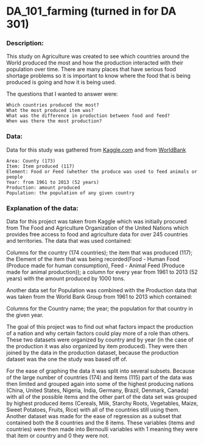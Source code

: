 # DA_101_farming (turned in for DA 301)

### Description:

This study on Agriculture was created to see which countries around the World produced the most and how the production interacted with their population over time. There are many places that have serious food shortage problems so it is important to know where the food that is being produced is going and how it is being used. 

The questions that I wanted to answer were:
```
Which countries produced the most?
What the most produced item was?
What was the difference in production between food and feed?
When was there the most production?
```

### Data:

Data for this study was gathered from [Kaggle.com](https://www.kaggle.com/dorbicycle/world-foodfeed-production) and from [WorldBank](https://data.worldbank.org/indicator/SP.POP.TOTL)

```
Area: County (173)
Item: Item produced (117)
Element: Food or Feed (whether the produce was used to feed animals or people
Year: from 1961 to 2013 (52 years)
Production: amount produced
Population: the population of any given country
```

### Explanation of the data:

Data for this project was taken from Kaggle which was initially procured from The Food and Agriculture Organization of the United Nations which provides free access to food and agriculture data for over 245 countries and territories. The data that was used contained: 

Columns for the country (174 countries);
the item that was produced (117); 
the Element of the item that was being recorded(Food - Human Food (Produce made for human consumption), Feed - Animal Feed (Produce made for animal production)); 
a column for every year from 1961 to 2013 (52 years) with the amount produced by 1000 tons.

Another data set for Population was combined with the Production data that was taken from the World Bank Group from 1961 to 2013 which contained:

Columns for the Country name; 
the year; 
the population for that country in the given year.

The goal of this project was to find out what factors impact the production of a nation and why certain factors could play more of a role than others. These two datasets were organized by country and by year (in the case of the production it was also organized by item produced). They were then joined by the data in the production dataset, because the production dataset was the one the study was based off of. 

For the ease of graphing the data it was split into several subsets. Because of the large number of countries (174) and items (115) part of the data was then limited and grouped again into some of the highest producing nations (China, United States, Nigeria, India, Germany, Brazil, Denmark, Canada) with all of the possible items and the other part of the data set was grouped by highest produced items (Cereals, Milk, Starchy Roots, Vegetables, Maize, Sweet Potatoes, Fruits, Rice) with all of the countries still using them. Another dataset was made for the ease of regression as a subset that contained both the 8 countries and the 8 items. These variables (items and countries) were then made into Bernoulli variables with 1 meaning they were that item or country and 0 they were not.
